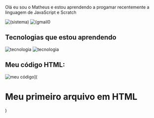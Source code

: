 Olá eu sou o Matheus e estou aprendendo a progamar recentemente a linguagem de JavaScript e Scratch 

![(sistema)](https://img.shields.io/badge/Windows-0078D6?style=for-the-badge&logo=windows&logoColor=white)
![(gmail0](https://img.shields.io/badge/Gmail-D14836?style=for-the-badge&logo=gmail&logoColor=white
)
 
 ## Tecnologias que estou aprendendo
 ![tecnologia](https://img.shields.io/badge/JavaScript-323330?style=for-the-badge&logo=javascript&logoColor=F7DF1E
)
![tecnologia](https://img.shields.io/badge/Python-14354C?style=for-the-badge&logo=python&logoColor=white
)

## Meu código HTML:
![meu código](https://img.shields.io/badge/HTML5-E34F26?style=for-the-badge&logo=html5&logoColor=white
)](<html>
  <h1>Meu primeiro arquivo em HTML</h1>
</html>)

